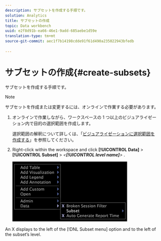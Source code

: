 ```yaml
---
description: サブセットを作成する手順です。
solution: Analytics
title: サブセットの作成
topic: Data workbench
uuid: e2f8d91b-ea66-46e1-9add-685aebe1d59e
translation-type: tm+mt
source-git-commit: aec1f7b14198cdde91f61d490a235022943bfedb

---
```



# サブセットの作成{#create-subsets}

サブセットを作成する手順です。

>[!NOTE]
>
>サブセットを作成または変更するには、オンラインで作業する必要があります。

1. オンラインで作業しながら、ワークスペースの 1 つ以上のビジュアライゼーション内で目的の選択範囲を作成します。

   選択範囲の解釈について詳しくは、「[ビジュアライゼーションに選択範囲を作成する](../../../../home/c-get-started/c-vis/c-sel-vis/c-sel-vis.md#concept-012870ec22c7476e9afbf3b8b2515746)」を参照してください。

1. Right-click within the workspace and click **[!UICONTROL Data]** > **[!UICONTROL Subset]** > *&lt;**[!UICONTROL level name]**>*
.

   ![](assets/mnu_Subset.png)

An X displays to the left of the [!DNL Subset menu] option and to the left of the subset’s level.
